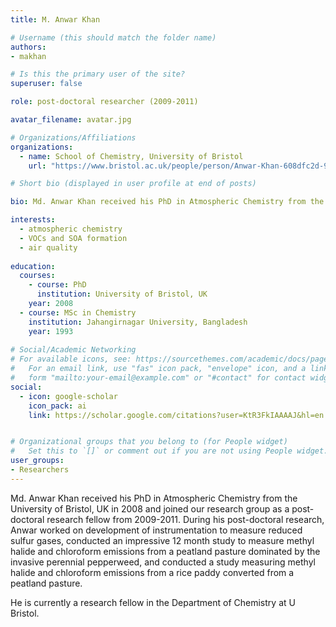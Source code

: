 ```yaml
---
title: M. Anwar Khan

# Username (this should match the folder name)
authors:
- makhan

# Is this the primary user of the site?
superuser: false

role: post-doctoral researcher (2009-2011)

avatar_filename: avatar.jpg

# Organizations/Affiliations
organizations:
  - name: School of Chemistry, University of Bristol
    url: "https://www.bristol.ac.uk/people/person/Anwar-Khan-608dfc2d-939e-46f1-b38f-6b163fda649f/"

# Short bio (displayed in user profile at end of posts)

bio: Md. Anwar Khan received his PhD in Atmospheric Chemistry from the University of Bristol, UK in 2008 and joined our research group as a post-doctoral research fellow from 2009-2011. He is currently a research fellow in the Department of Chemistry at U Bristol.  

interests:
  - atmospheric chemistry
  - VOCs and SOA formation
  - air quality
  
education:
  courses:
	- course: PhD 
	  institution: University of Bristol, UK
    year: 2008
  - course: MSc in Chemistry
    institution: Jahangirnagar University, Bangladesh
    year: 1993
      
# Social/Academic Networking
# For available icons, see: https://sourcethemes.com/academic/docs/page-builder/#icons
#   For an email link, use "fas" icon pack, "envelope" icon, and a link in the
#   form "mailto:your-email@example.com" or "#contact" for contact widget.
social:
  - icon: google-scholar
    icon_pack: ai
    link: https://scholar.google.com/citations?user=KtR3FkIAAAAJ&hl=en


# Organizational groups that you belong to (for People widget)
#   Set this to `[]` or comment out if you are not using People widget.
user_groups:
- Researchers
---
```


Md. Anwar Khan received his PhD in Atmospheric Chemistry from the University of Bristol, UK in 2008 and joined our research group as a post-doctoral research fellow from 2009-2011. During his post-doctoral research, Anwar worked on development of instrumentation to measure reduced sulfur gases, conducted an impressive 12 month study to measure methyl halide and chloroform emissions from a peatland pasture dominated by the invasive perennial pepperweed, and conducted a study measuring methyl halide and chloroform emissions from a rice paddy converted from a peatland pasture.    

He is currently a research fellow in the Department of Chemistry at U Bristol.  
 
